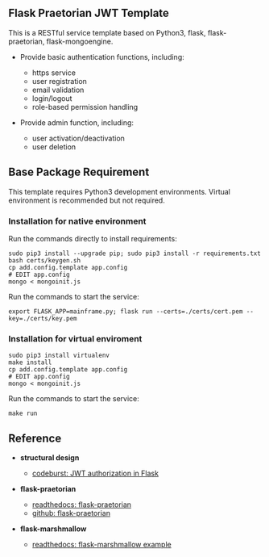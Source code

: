 ## Flask Praetorian JWT Template
This is a RESTful service template based on Python3, flask, flask-praetorian, flask-mongoengine.
- Provide basic authentication functions, including:
  - https service
  - user registration
  - email validation
  - login/logout
  - role-based permission handling
 

- Provide admin function, including:
  - user activation/deactivation
  - user deletion

## Base Package Requirement
This template requires Python3 development environments. Virtual environment is recommended but not required.

### Installation for native environment
Run the commands directly to install requirements:

    sudo pip3 install --upgrade pip; sudo pip3 install -r requirements.txt
    bash certs/keygen.sh
    cp add.config.template app.config
    # EDIT app.config
    mongo < mongoinit.js
    
Run the commands to start the service:

    export FLASK_APP=mainframe.py; flask run --certs=./certs/cert.pem --key=./certs/key.pem
    

### Installation for virtual enviroment
    sudo pip3 install virtualenv
    make install
    cp add.config.template app.config
    # EDIT app.config
    mongo < mongoinit.js

Run the commands to start the service:

    make run

## Reference
 - **structural design**
   - [codeburst: JWT authorization in Flask](https://codeburst.io/jwt-authorization-in-flask-c63c1acf4eeb "codeburst: JWT authorization in Flask")

 - **flask-praetorian**
   - [readthedocs: flask-praetorian](https://flask-praetorian.readthedocs.io/en/latest/ "readthedocs: flask-praetorian")
   - [github: flask-praetorian](https://github.com/dusktreader/flask-praetorian "github")
  
 - **flask-marshmallow**
   - [readthedocs: flask-marshmallow example](https://flask-marshmallow.readthedocs.io/en/latest/ "readthedocs: flask-marshmallow example")
 
